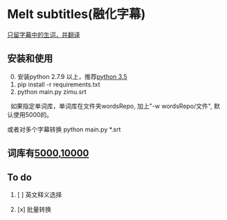 # Melt subtitles(融化字幕)

[只留字幕中的生词，并翻译](https://zhuanlan.zhihu.com/p/25854872)

## 安装和使用
0. 安装python 2.7.9 以上，推荐[python 3.5](https://www.python.org/downloads/release/python-353)
1. pip install -r requirements.txt 
2. python main.py zimu.srt

   如果指定单词库，单词库在文件夹wordsRepo, 加上"-w wordsRepo/文件", 默认使用5000的。
   
   或者对多个字幕转换 python main.py *.srt 

## 词库有[5000](http://www.wordfrequency.info/free.asp),[10000](https://github.com/first20hours/google-10000-english)


## To do 
1. [ ] 英文释义选择

2. [x] 批量转换
